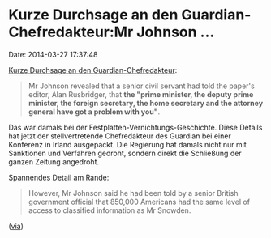 Kurze Durchsage an den Guardian-Chefredakteur:Mr Johnson \...
=============================================================

Date: 2014-03-27 17:37:48

[Kurze Durchsage an den
Guardian-Chefredakteur](http://www.irishtimes.com/news/world/uk/guardian-threatened-with-closure-over-snowden-leaks-conference-told-1.1738203):

> Mr Johnson revealed that a senior civil servant had told the paper's
> editor, Alan Rusbridger, that **the "prime minister, the deputy prime
> minister, the foreign secretary, the home secretary and the attorney
> general have got a problem with you"**.

Das war damals bei der Festplatten-Vernichtungs-Geschichte. Diese
Details hat jetzt der stellvertretende Chefredakteur des Guardian bei
einer Konferenz in Irland ausgepackt. Die Regierung hat damals nicht nur
mit Sanktionen und Verfahren gedroht, sondern direkt die Schließung der
ganzen Zeitung angedroht.

Spannendes Detail am Rande:

> However, Mr Johnson said he had been told by a senior British
> government official that 850,000 Americans had the same level of
> access to classified information as Mr Snowden.

([via](http://heise.de/-2156345))
